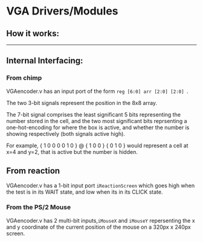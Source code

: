 # VGA Drivers/Modules

## How it works:

---
## Internal Interfacing:

### From chimp

VGAencoder.v has an input port of the form `reg [6:0] arr [2:0] [2:0] `.

The two 3-bit signals represent the position in the 8x8 array.

The 7-bit signal comprises the least significant 5 bits representing the number stored in the cell, and the two most significant bits reprsenting a one-hot-encoding for where the box is active, and whether the number is showing respectively (both signals active high).

For example, { 1 0 0 0 0 1 0 } @ { 1 0 0 } { 0 1 0 } would represent a cell at x=4 and y=2, that is active but the number is hidden.

## From reaction

VGAencoder.v has a 1-bit input port `iReactionScreen` which goes high when the test is in its WAIT state, and low when its in its CLICK state.

### From the PS/2 Mouse

VGAencoder.v has 2 multi-bit inputs,`iMouseX` and `iMouseY` repersenting the x and y coordinate of the current position of the mouse on a 320px x 240px screen.




